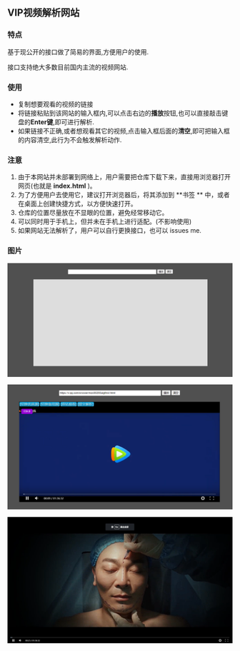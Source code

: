 ## VIP视频解析网站

### 特点

基于现公开的接口做了简易的界面,方便用户的使用.

接口支持绝大多数目前国内主流的视频网站.

### 使用

- 复制想要观看的视频的链接
- 将链接粘贴到该网站的输入框内,可以点击右边的**播放**按钮,也可以直接敲击键盘的**Enter键**,即可进行解析.
- 如果链接不正确,或者想观看其它的视频,点击输入框后面的**清空**,即可把输入框的内容清空,此行为不会触发解析动作.

### 注意

1. 由于本网站并未部署到网络上，用户需要把仓库下载下来，直接用浏览器打开网页(也就是 **index.html** )。
2. 为了方便用户去使用它，建议打开浏览器后，将其添加到 **书签 ** 中，或者在桌面上创建快捷方式，以方便快速打开。
3. 仓库的位置尽量放在不显眼的位置，避免经常移动它。
4. 可以同时用于手机上，但并未在手机上进行适配。(不影响使用)
5. 如果网站无法解析了，用户可以自行更换接口，也可以 issues me.

### 图片

![image-20220206214458383](images/image-20220206214458383.png)

![image-20220206214619203](images/image-20220206214619203.png)

![image-20220206214632876](images/image-20220206214632876.png)

